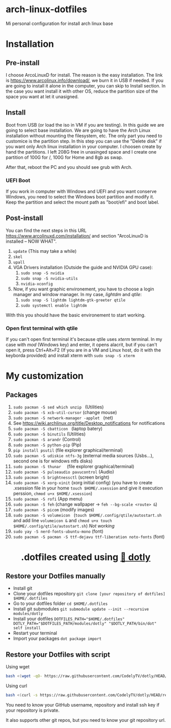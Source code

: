 # arch-linux-dotfiles
Mi personal configuration for install arch linux base

# Installation

## Pre-install
I choose ArcoLinuxD for install. The reason is the easy installation. The link is https://www.arcolinux.info/download/, we burn it in USB if needed.
If you are going to install it alone in the computer, you can skip to Install section. In the case you want install it with other OS, reduce the partition size of the space you want at let it unasigned.  

## Install
Boot from USB (or load the iso in VM if you are testing). In this guide we are going to select base installation. We are going to have the Arch Linux installation without mounting the filesystem, etc. The only part you need to customice is the partition step. In this step you can use the "Delete disk" if you want only Arch linux installation in your computer. I choosen create by hand the partitions. I left 208G free in unasinged space and I create one partition of 100G for /, 100G for Home and 8gb as swap.

After that, reboot the PC and you should see grub with Arch.
### UEFI Boot
If you work in computer with Windows and UEFI and you want conserve Windows, you need to select the Windows boot partition and modify it. Keep the partition and select the mount path as "boot/efi" and boot label.

## Post-install
You can find the next steps in this URL https://www.arcolinuxd.com/installation/ and section "ArcoLinuxD is installed – NOW WHAT".

1. `update` (This may take a while)
2. `skel`
3. `upall`
4. VGA Drivers installation (Outside the guide and NVIDIA GPU case):
    1. `sudo snap -S nvidia`
    2. `sudo snap -S nvidia-utils`
    3. `nvidia-xconfig`
5. Now, if you want graphic environement, you have to choose a login manager and window manager. In my case, *lightdm* and *qtile*:
    1. `sudo snap -S lightdm lightdm-gtk-greeter qtile`
    2. `sudo systemctl enable lightdm`

With this you should have the basic environement to start working.

### Open first terminal with qtile
If you can't open first terminal it's because qtile uses *xterm* terminal. In my case with *mod* (Windows key) and enter, it opens alacrit, but if you can't open it, press Ctrl+Alt+F2 (If you are in a VM and Linux host, do it with the keyborda provided) and install xterm with `sudo snap -S xterm`

# My customization
## Packages
1. `sudo pacman -S sed which unzip ` (Utilities)
1. `sudo pacman -S xcb-util-cursor` (change mouse)
1. `sudo pacman -S network-manager -applet ` (net)
1. See https://wiki.archlinux.org/title/Desktop_notifications for notifications
1. `sudo pacman -S cbatticon ` (laptop batery)
1. `sudo pacman -S binutils` (Utilities)
1. `sudo pacman -S arandr` (Control)
1. `sudo pacman -S python-pip` (Pip)
1. `pip install psutil` (file explorer graphical/terminal)
1. `sudo pacman -S udiskie ntfs-3g` (external media sources (Usbs...), second one is for windows ntfs disks)
1. `sudo pacman -S thunar  ` (file explorer graphical/terminal)
2. `sudo pacman -S pulseaudio pavucontrol` (Audio)
2. `sudo pacman -S brightnessctl` (screen bright)
2. `sudo pacman -S xorg-xinit` (xorg initial config) (you have to create .xsession file in your home `touch $HOME/.xsession` and give it execution perssion, `chmod u+x $HOME/.xsession`)
3. `sudo pacman -S rofi` (App menu)
4. `sudo pacman -S feh` (change wallpaper -> `feh --bg-scale <route> &`)
4. `sudo pacman -S picom` (modify images)
4. `sudo pacman -S volumeicon ` (`touch $HOME/.config/qtile/autostart.sh` and add line `volumeicon &` and `chmod u+x touch $HOME/.config/qtile/autostart.sh`) *Not working*
4. `sudo yay -S nerd-fonts-ubuntu-mono` (font)
4. `sudo pacman -S pacman -S ttf-dejavu ttf-liberation noto-fonts` (font)


<h1 align="center">
  .dotfiles created using <a href="https://github.com/CodelyTV/dotly">🌚 dotly</a>
</h1>

## Restore your Dotfiles manually

* Install git
* Clone your dotfiles repository `git clone [your repository of dotfiles] $HOME/.dotfiles`
* Go to your dotfiles folder `cd $HOME/.dotfiles`
* Install git submodules `git submodule update --init --recursive modules/dotly`
* Install your dotfiles `DOTFILES_PATH="$HOME/.dotfiles" DOTLY_PATH="$DOTFILES_PATH/modules/dotly" "$DOTLY_PATH/bin/dot" self install`
* Restart your terminal
* Import your packages `dot package import`

## Restore your Dotfiles with script

Using wget
```bash
bash <(wget -qO- https://raw.githubusercontent.com/CodelyTV/dotly/HEAD/restorer)
```

Using curl
```bash
bash <(curl -s https://raw.githubusercontent.com/CodelyTV/dotly/HEAD/restorer)
```

You need to know your GitHub username, repository and install ssh key if your repository is private.

It also supports other git repos, but you need to know your git repository url.
